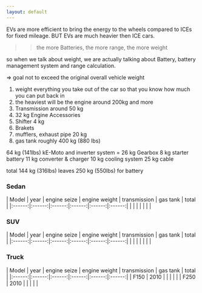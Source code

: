 ```yaml
---
layout: default
---
```


EVs are more efficient to bring the energy to the wheels compared to ICEs
for fixed mileage. 
BUT
EVs are much heavier then ICE cars.

>> the more Batteries, the more range, the more weight

so when we talk about weight, we are actually talking about 
Battery, battery management system and range calculation.

=> goal not to exceed the original overall vehicle weight

1. weight everything you take out of the car so that you know
how much you can put back in
2. the heaviest will be the engine around 200kg and more
3. Transmission around 50 kg
4. 32 kg Engine Accessories
5. Shifter 4 kg
6. Brakets
7. mufflers, exhaust pipe 20 kg
8. gas tank roughly 400 kg (880 lbs)

 64 kg (141lbs) kE-Moto and inverter system =
26 kg Gearbox
8 kg starter battery 
11 kg converter & charger
10 kg cooling system 
25 kg cable

total 144 kg (316lbs)
leaves 250 kg (550lbs) for battery

### Sedan
| Model | year | engine seize |  engine weight | transmission | gas tank | total | 
|:------:|:------:|:------:|:------:|:------:|:------:|
|  |  |  |  |  |  |

### SUV
| Model | year | engine seize |  engine weight | transmission | gas tank | total | 
|:------:|:------:|:------:|:------:|:------:|:------:|
|  |  |  |  |  |  |

### Truck
| Model | year | engine seize |  engine weight | transmission | gas tank | total | 
|:------:|:------:|:------:|:------:|:------:|:------:|
| F150 | 2010 |  |  |  |  |
| F250 | 2010 |  |  |  |  |

